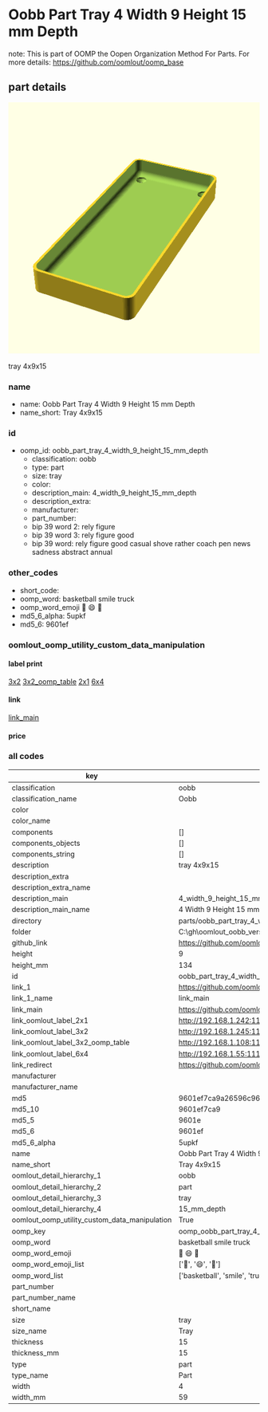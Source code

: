 # Oobb Part Tray 4 Width 9 Height 15 mm Depth  

note: This is part of OOMP the Oopen Organization Method For Parts. For more details: https://github.com/oomlout/oomp_base

##  part details
  

[![](3dpr.png)](3dpr.png)

tray 4x9x15



### name
* name: Oobb Part Tray 4 Width 9 Height 15 mm Depth
* name_short: Tray 4x9x15 
### id
* oomp_id: oobb_part_tray_4_width_9_height_15_mm_depth
  * classification: oobb
  * type: part
  * size: tray
  * color: 
  * description_main: 4_width_9_height_15_mm_depth
  * description_extra: 
  * manufacturer: 
  * part_number: 
  * bip 39 word 2: rely figure
  * bip 39 word 3: rely figure good
  * bip 39 word: rely figure good casual shove rather coach pen news sadness abstract annual

### other_codes
* short_code: 
* oomp_word: basketball smile truck
* oomp_word_emoji :basketball: :smile: :truck:
* md5_6_alpha: 5upkf
* md5_6: 9601ef






### oomlout_oomp_utility_custom_data_manipulation
#### label print
[3x2](http://192.168.1.245:1112/?label=oomp%205upkf)
[3x2_oomp_table](http://192.168.1.108:1112/?label=oomp%205upkf)
[2x1](http://192.168.1.242:1112/?label=oomp%205upkf)
[6x4](http://192.168.1.55:1112/?label=oomp%205upkf)    

#### link

[link_main](https://github.com/oomlout/oomlout_oobb_version_4_generated_parts/tree/main/navigation_oomp/oobb/part/tray/4_width_9_height_15_mm_depth/part)                              

#### price







### all codes 
| key | value |  
| --- | --- |  
| classification | oobb |  
| classification_name | Oobb |  
| color |  |  
| color_name |  |  
| components | [] |  
| components_objects | [] |  
| components_string | [] |  
| description | tray 4x9x15 |  
| description_extra |  |  
| description_extra_name |  |  
| description_main | 4_width_9_height_15_mm_depth |  
| description_main_name | 4 Width 9 Height 15 mm Depth |  
| directory | parts/oobb_part_tray_4_width_9_height_15_mm_depth |  
| folder | C:\gh\oomlout_oobb_version_4_generated_parts\parts\oobb_part_tray_4_width_9_height_15_mm_depth |  
| github_link | https://github.com/oomlout/oomlout_oomp_part_src/tree/main/parts/oobb_part_tray_4_width_9_height_15_mm_depth |  
| height | 9 |  
| height_mm | 134 |  
| id | oobb_part_tray_4_width_9_height_15_mm_depth |  
| link_1 | https://github.com/oomlout/oomlout_oobb_version_4_generated_parts/tree/main/navigation_oomp/oobb/part/tray/4_width_9_height_15_mm_depth/part |  
| link_1_name | link_main |  
| link_main | https://github.com/oomlout/oomlout_oobb_version_4_generated_parts/tree/main/navigation_oomp/oobb/part/tray/4_width_9_height_15_mm_depth/part |  
| link_oomlout_label_2x1 | http://192.168.1.242:1112/?label=oomp%205upkf |  
| link_oomlout_label_3x2 | http://192.168.1.245:1112/?label=oomp%205upkf |  
| link_oomlout_label_3x2_oomp_table | http://192.168.1.108:1112/?label=oomp%205upkf |  
| link_oomlout_label_6x4 | http://192.168.1.55:1112/?label=oomp%205upkf |  
| link_redirect | https://github.com/oomlout/oomlout_oobb_version_4_generated_parts/tree/main/parts/oobb_tray_04_09_15 |  
| manufacturer |  |  
| manufacturer_name |  |  
| md5 | 9601ef7ca9a26596c963823ac8d585ab |  
| md5_10 | 9601ef7ca9 |  
| md5_5 | 9601e |  
| md5_6 | 9601ef |  
| md5_6_alpha | 5upkf |  
| name | Oobb Part Tray 4 Width 9 Height 15 mm Depth |  
| name_short | Tray 4x9x15  |  
| oomlout_detail_hierarchy_1 | oobb |  
| oomlout_detail_hierarchy_2 | part |  
| oomlout_detail_hierarchy_3 | tray |  
| oomlout_detail_hierarchy_4 | 15_mm_depth |  
| oomlout_oomp_utility_custom_data_manipulation | True |  
| oomp_key | oomp_oobb_part_tray_4_width_9_height_15_mm_depth |  
| oomp_word | basketball smile truck |  
| oomp_word_emoji | :basketball: :smile: :truck: |  
| oomp_word_emoji_list | [':basketball:', ':smile:', ':truck:'] |  
| oomp_word_list | ['basketball', 'smile', 'truck'] |  
| part_number |  |  
| part_number_name |  |  
| short_name |  |  
| size | tray |  
| size_name | Tray |  
| thickness | 15 |  
| thickness_mm | 15 |  
| type | part |  
| type_name | Part |  
| width | 4 |  
| width_mm | 59 |  
